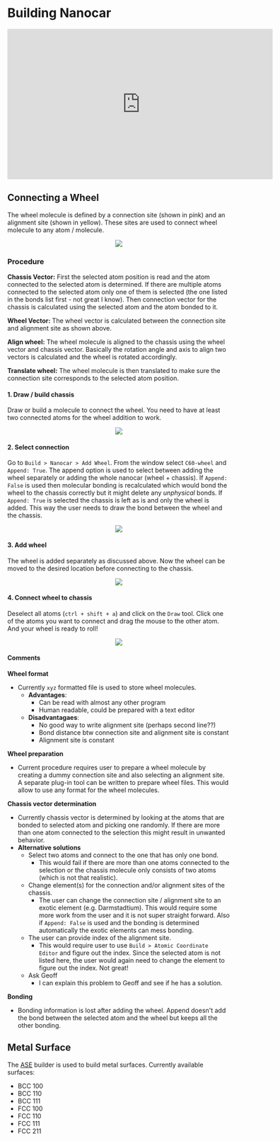 # Building Nanocar

<iframe width="600" height="340" src="https://www.youtube.com/embed/bNmIEJaXltg" frameborder="0" allow="autoplay; encrypted-media" allowfullscreen></iframe>

## Connecting a Wheel

The wheel molecule is defined by a connection site (shown in pink) and an alignment site (shown in yellow). These sites are used to connect  wheel molecule to any atom / molecule.
<p align="center"><img src='assets/img/c60-wheel-addition.png'></p>

### Procedure

**Chassis Vector:**
 First the selected atom position is read and the atom connected to the selected atom is determined. If there are multiple atoms connected to the selected atom only one of them is selected (the one listed in the bonds list first - not great I know). Then connection vector for the chassis is calculated using the selected atom and the atom bonded to it.

**Wheel Vector:**
 The wheel vector is calculated between the connection site and alignment site as shown above.

**Align wheel:**
 The wheel molecule is aligned to the chassis using the wheel vector and chassis vector. Basically the rotation angle and axis to align two vectors is calculated and the wheel is rotated accordingly.

**Translate wheel:**
 The wheel molecule is then translated to make sure the connection site corresponds to the selected atom position.


#### 1. Draw / build chassis
Draw or build a molecule to connect the wheel. You need to have at least two connected atoms for the wheel addition to work.
<p align="center"><img src='assets/img/wheel-addition-step1.png'></p>

#### 2. Select connection
Go to `Build > Nanocar > Add Wheel`. From the window select `C60-wheel` and `Append: True`.
The append option is used to select between adding the wheel separately or adding the whole nanocar (wheel + chassis). If `Append: False` is used then molecular bonding is recalculated which would bond the wheel to the chassis correctly but it might delete any *unphysical* bonds. If `Append: True` is selected the chassis is left as is and only the wheel is added. This way the user needs to draw the bond between the wheel and the chassis.
<p align="center"><img src='assets/img/wheel-addition-step2.png'></p>

#### 3. Add wheel
The wheel is added separately as discussed above. Now the wheel can be moved to the desired location before connecting to the chassis.
<p align="center"><img src='assets/img/wheel-addition-step3.png'></p>

#### 4. Connect wheel to chassis
Deselect all atoms (`ctrl + shift + a`) and click on the `Draw` tool. Click one of the atoms you want to connect and drag the mouse to the other atom. And your wheel is ready to roll!
<p align="center"><img src='assets/img/wheel-addition-step4.png'></p>

#### Comments

**Wheel format**
- Currently `xyz` formatted file is used to store wheel molecules.
  - **Advantages**:
    - Can be read with almost any other program
    - Human readable, could be prepared with a text editor
  - **Disadvantagaes**:
    - No good way to write alignment site (perhaps second line??)
    - Bond distance btw connection site and alignment site is constant
    - Alignment site is constant

**Wheel preparation**
- Current procedure requires user to prepare a wheel molecule by creating a dummy connection site and also selecting an alignment site. A separate plug-in tool can be written to prepare wheel files. This would allow to use any format for the wheel molecules.

**Chassis vector determination**
- Currently chassis vector is determined by looking at the atoms that are bonded to selected atom and picking one randomly. If there are more than one atom connected to the selection this might result in unwanted behavior.
- **Alternative solutions**
  - Select two atoms and connect to the one that has only one bond.
    - This would fail if there are more than one atoms connected to the selection or the chassis molecule only consists of two atoms (which is not that realistic).
  - Change element(s) for the connection and/or alignment sites of the chassis.
    - The user can change the connection site / alignment site to an exotic element (e.g. Darmstadtium). This would require some more work from the user and it is not super straight forward. Also if `Append: False` is used and the bonding is determined automatically the exotic elements can mess bonding.
  - The user can provide index of the alignment site.
    - This would require user to use `Build > Atomic Coordinate Editor` and figure out the index. Since the selected atom is not listed here, the user would again need to change the element to figure out the index. Not great!
  - Ask Geoff
    - I can explain this problem to Geoff and see if he has a solution.

**Bonding**
- Bonding information is lost after adding the wheel. Append doesn't add the bond between the selected atom and the wheel but keeps all the other bonding.

## Metal Surface

The [ASE](https://wiki.fysik.dtu.dk/ase/) builder is used to build metal surfaces.
Currently available surfaces:
- BCC 100
- BCC 110
- BCC 111
- FCC 100
- FCC 110
- FCC 111
- FCC 211
